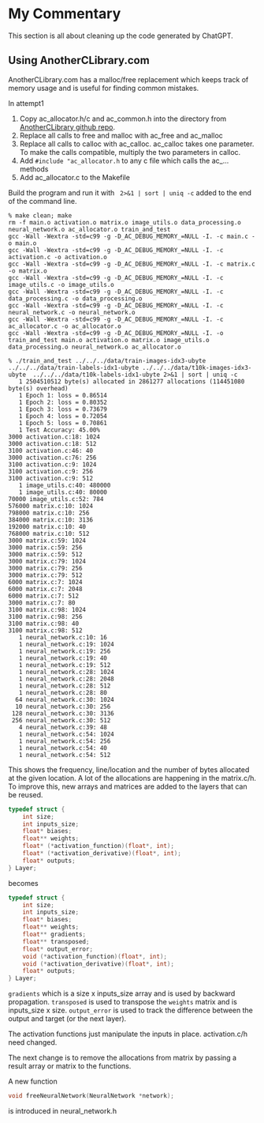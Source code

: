 # My Commentary

This section is all about cleaning up the code generated by ChatGPT.

## Using AnotherCLibrary.com

AnotherCLibrary.com has a malloc/free replacement which keeps track of memory usage and is useful for finding common mistakes.

In attempt1
1. Copy ac_allocator.h/c and ac_common.h into the directory from [AnotherCLibrary github repo](https://github.com/contactandyc/another-c-library/tree/main/src).
2. Replace all calls to free and malloc with ac_free and ac_malloc
3. Replace all calls to calloc with ac_calloc.  ac_calloc takes one parameter.  To make the calls compatible, multiply the two parameters in calloc.
4. Add `#include "ac_allocator.h` to any c file which calls the ac_... methods
5. Add ac_allocator.c to the Makefile

Build the program and run it with ` 2>&1 | sort | uniq -c` added to the end of the command line.

```
% make clean; make
rm -f main.o activation.o matrix.o image_utils.o data_processing.o neural_network.o ac_allocator.o train_and_test
gcc -Wall -Wextra -std=c99 -g -D_AC_DEBUG_MEMORY_=NULL -I. -c main.c -o main.o
gcc -Wall -Wextra -std=c99 -g -D_AC_DEBUG_MEMORY_=NULL -I. -c activation.c -o activation.o
gcc -Wall -Wextra -std=c99 -g -D_AC_DEBUG_MEMORY_=NULL -I. -c matrix.c -o matrix.o
gcc -Wall -Wextra -std=c99 -g -D_AC_DEBUG_MEMORY_=NULL -I. -c image_utils.c -o image_utils.o
gcc -Wall -Wextra -std=c99 -g -D_AC_DEBUG_MEMORY_=NULL -I. -c data_processing.c -o data_processing.o
gcc -Wall -Wextra -std=c99 -g -D_AC_DEBUG_MEMORY_=NULL -I. -c neural_network.c -o neural_network.o
gcc -Wall -Wextra -std=c99 -g -D_AC_DEBUG_MEMORY_=NULL -I. -c ac_allocator.c -o ac_allocator.o
gcc -Wall -Wextra -std=c99 -g -D_AC_DEBUG_MEMORY_=NULL -I. -o train_and_test main.o activation.o matrix.o image_utils.o data_processing.o neural_network.o ac_allocator.o

% ./train_and_test ../../../data/train-images-idx3-ubyte ../../../data/train-labels-idx1-ubyte ../../../data/t10k-images-idx3-ubyte  ../../../data/t10k-labels-idx1-ubyte 2>&1 | sort | uniq -c 
   1 2504510512 byte(s) allocated in 2861277 allocations (114451080 byte(s) overhead)
   1 Epoch 1: loss = 0.86514
   1 Epoch 2: loss = 0.80352
   1 Epoch 3: loss = 0.73679
   1 Epoch 4: loss = 0.72054
   1 Epoch 5: loss = 0.70861
   1 Test Accuracy: 45.00%
3000 activation.c:18: 1024 
3000 activation.c:18: 512 
3100 activation.c:46: 40 
3000 activation.c:76: 256 
3100 activation.c:9: 1024 
3100 activation.c:9: 256 
3100 activation.c:9: 512 
   1 image_utils.c:40: 480000 
   1 image_utils.c:40: 80000 
70000 image_utils.c:52: 784 
576000 matrix.c:10: 1024 
798000 matrix.c:10: 256 
384000 matrix.c:10: 3136 
192000 matrix.c:10: 40 
768000 matrix.c:10: 512 
3000 matrix.c:59: 1024 
3000 matrix.c:59: 256 
3000 matrix.c:59: 512 
3000 matrix.c:79: 1024 
3000 matrix.c:79: 256 
3000 matrix.c:79: 512 
6000 matrix.c:7: 1024 
6000 matrix.c:7: 2048 
6000 matrix.c:7: 512 
3000 matrix.c:7: 80 
3100 matrix.c:98: 1024 
3100 matrix.c:98: 256 
3100 matrix.c:98: 40 
3100 matrix.c:98: 512 
   1 neural_network.c:10: 16 
   1 neural_network.c:19: 1024 
   1 neural_network.c:19: 256 
   1 neural_network.c:19: 40 
   1 neural_network.c:19: 512 
   1 neural_network.c:28: 1024 
   1 neural_network.c:28: 2048 
   1 neural_network.c:28: 512 
   1 neural_network.c:28: 80 
  64 neural_network.c:30: 1024 
  10 neural_network.c:30: 256 
 128 neural_network.c:30: 3136 
 256 neural_network.c:30: 512 
   4 neural_network.c:39: 48 
   1 neural_network.c:54: 1024 
   1 neural_network.c:54: 256 
   1 neural_network.c:54: 40 
   1 neural_network.c:54: 512 
```

This shows the frequency, line/location and the number of bytes allocated at the given location.  A lot of the allocations are happening in the matrix.c/h.  To improve this, new arrays and matrices are added to the layers that can be reused.

```c
typedef struct {
    int size;
    int inputs_size;
    float* biases;
    float** weights;
    float* (*activation_function)(float*, int);
    float* (*activation_derivative)(float*, int);
    float* outputs;
} Layer;
```

becomes

```c
typedef struct {
    int size;
    int inputs_size;
    float* biases;
    float** weights;
    float** gradients;
    float** transposed;
    float* output_error;
    void (*activation_function)(float*, int);
    void (*activation_derivative)(float*, int);
    float* outputs;
} Layer;
```

`gradients` which is a size x inputs_size array and is used by backward propagation.
`transposed` is used to transpose the `weights` matrix and is inputs_size x size.
`output_error` is used to track the difference between the output and target (or the next layer).

The activation functions just manipulate the inputs in place.  activation.c/h need changed.

The next change is to remove the allocations from matrix by passing a result array or matrix to the functions.

A new function

```c
void freeNeuralNetwork(NeuralNetwork *network);
```

is introduced in neural_network.h

